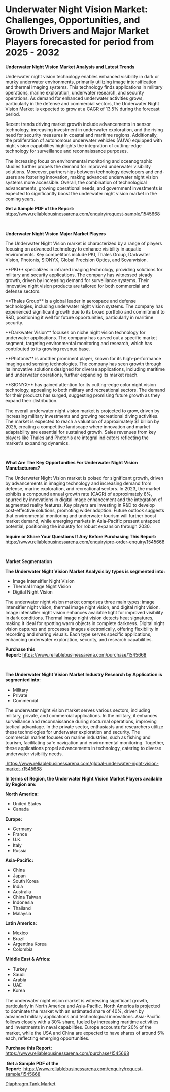 <p><h1>Underwater Night Vision Market: Challenges, Opportunities, and Growth Drivers and Major Market Players forecasted for period from 2025 - 2032</h1></p><p><strong>Underwater Night Vision Market Analysis and Latest Trends</strong></p>
<p><p>Underwater night vision technology enables enhanced visibility in dark or murky underwater environments, primarily utilizing image intensification and thermal imaging systems. This technology finds applications in military operations, marine exploration, underwater research, and security operations. As demand for enhanced underwater activities grows, particularly in the defense and commercial sectors, the Underwater Night Vision Market is expected to grow at a CAGR of 13.5% during the forecast period.</p><p>Recent trends driving market growth include advancements in sensor technology, increasing investment in underwater exploration, and the rising need for security measures in coastal and maritime regions. Additionally, the proliferation of autonomous underwater vehicles (AUVs) equipped with night vision capabilities highlights the integration of cutting-edge technology for surveillance and reconnaissance purposes. </p><p>The increasing focus on environmental monitoring and oceanographic studies further propels the demand for improved underwater visibility solutions. Moreover, partnerships between technology developers and end-users are fostering innovation, making advanced underwater night vision systems more accessible. Overall, the combination of technological advancements, growing operational needs, and government investments is expected to significantly boost the underwater night vision market in the coming years.</p></p>
<p><strong>Get a Sample PDF of the Report:&nbsp;</strong> <a href="https://www.reliablebusinessarena.com/enquiry/request-sample/1545668?utm_campaign=2238&utm_medium=2&utm_source=Github&utm_content=ia&utm_term=17022025&utm_id=underwater-night-vision">https://www.reliablebusinessarena.com/enquiry/request-sample/1545668</a></p>
<p>&nbsp;</p>
<p><strong>Underwater Night Vision Major Market Players</strong></p>
<p><p>The Underwater Night Vision market is characterized by a range of players focusing on advanced technology to enhance visibility in aquatic environments. Key competitors include PKI, Thales Group, Darkwater Vision, Photonis, SIONYX, Global Precision Optics, and Sovanvision.</p><p>**PKI** specializes in infrared imaging technology, providing solutions for military and security applications. The company has witnessed steady growth, driven by increasing demand for surveillance systems. Their innovative night vision products are tailored for both commercial and defense sectors.</p><p>**Thales Group** is a global leader in aerospace and defense technologies, including underwater night vision systems. The company has experienced significant growth due to its broad portfolio and commitment to R&D, positioning it well for future opportunities, particularly in maritime security.</p><p>**Darkwater Vision** focuses on niche night vision technology for underwater applications. The company has carved out a specific market segment, targeting environmental monitoring and research, which has contributed to its growing revenue base.</p><p>**Photonis** is another prominent player, known for its high-performance imaging and sensing technologies. The company has seen growth through its innovative solutions designed for diverse applications, including maritime and underwater operations, further expanding its market reach.</p><p>**SIONYX** has gained attention for its cutting-edge color night vision technology, appealing to both military and recreational sectors. The demand for their products has surged, suggesting promising future growth as they expand their distribution.</p><p>The overall underwater night vision market is projected to grow, driven by increasing military investments and growing recreational diving activities. The market is expected to reach a valuation of approximately $1 billion by 2025, creating a competitive landscape where innovation and market adaptability are essential for sustained growth. Sales revenues from key players like Thales and Photonis are integral indicators reflecting the market's expanding dynamics.</p></p>
<p>&nbsp;</p>
<p><strong>What Are The Key Opportunities For Underwater Night Vision Manufacturers?</strong></p>
<p><p>The Underwater Night Vision market is poised for significant growth, driven by advancements in imaging technology and increasing demand from defense, marine exploration, and recreational sectors. In 2023, the market exhibits a compound annual growth rate (CAGR) of approximately 8%, spurred by innovations in digital image enhancement and the integration of augmented reality features. Key players are investing in R&D to develop cost-effective solutions, promoting wider adoption. Future outlook suggests that environmental monitoring and underwater tourism will further boost market demand, while emerging markets in Asia-Pacific present untapped potential, positioning the industry for robust expansion through 2030.</p></p>
<p><strong>Inquire or Share Your Questions If Any Before Purchasing This Report:</strong> <a href="https://www.reliablebusinessarena.com/enquiry/pre-order-enquiry/1545668?utm_campaign=2238&utm_medium=2&utm_source=Github&utm_content=ia&utm_term=17022025&utm_id=underwater-night-vision">https://www.reliablebusinessarena.com/enquiry/pre-order-enquiry/1545668</a></p>
<p>&nbsp;</p>
<p><strong>Market Segmentation</strong></p>
<p><strong>The Underwater Night Vision Market Analysis by types is segmented into:</strong></p>
<p><ul><li>Image Intensifier Night Vision</li><li>Thermal Image Night Vision</li><li>Digital Night Vision</li></ul></p>
<p><p>The underwater night vision market comprises three main types: image intensifier night vision, thermal image night vision, and digital night vision. Image intensifier night vision enhances available light for improved visibility in dark conditions. Thermal image night vision detects heat signatures, making it ideal for spotting warm objects in complete darkness. Digital night vision captures and processes images electronically, offering flexibility in recording and sharing visuals. Each type serves specific applications, enhancing underwater exploration, security, and research capabilities.</p></p>
<p><strong>Purchase this Report:&nbsp;</strong><a href="https://www.reliablebusinessarena.com/purchase/1545668?utm_campaign=2238&utm_medium=2&utm_source=Github&utm_content=ia&utm_term=17022025&utm_id=underwater-night-vision">https://www.reliablebusinessarena.com/purchase/1545668</a></p>
<p>&nbsp;</p>
<p><strong>The Underwater Night Vision Market Industry Research by Application is segmented into:</strong></p>
<p><ul><li>Military</li><li>Private</li><li>Commercial</li></ul></p>
<p><p>The underwater night vision market serves various sectors, including military, private, and commercial applications. In the military, it enhances surveillance and reconnaissance during nocturnal operations, improving tactical advantage. In the private sector, enthusiasts and researchers utilize these technologies for underwater exploration and security. The commercial market focuses on marine industries, such as fishing and tourism, facilitating safe navigation and environmental monitoring. Together, these applications propel advancements in technology, catering to diverse underwater visibility needs.</p></p>
<p><a href="https://www.reliablebusinessarena.com/global-underwater-night-vision-market-r1545668?utm_campaign=2238&utm_medium=2&utm_source=Github&utm_content=ia&utm_term=17022025&utm_id=underwater-night-vision">&nbsp;https://www.reliablebusinessarena.com/global-underwater-night-vision-market-r1545668</a></p>
<p><strong>In terms of Region, the Underwater Night Vision Market Players available by Region are:</strong></p>
<p>
    <p> <strong> North America: </strong>
        <ul>
            <li>United States</li>
            <li>Canada</li>
        </ul>
        </p> 
    <p> <strong> Europe: </strong>
        <ul>
            <li>Germany</li>
            <li>France</li>
            <li>U.K.</li>
            <li>Italy</li>
            <li>Russia</li>
        </ul>
        </p> 
    <p> <strong> Asia-Pacific: </strong>
        <ul>
            <li>China</li>
            <li>Japan</li>
            <li>South Korea</li>
            <li>India</li>
            <li>Australia</li>
            <li>China Taiwan</li>
            <li>Indonesia</li>
            <li>Thailand</li>
            <li>Malaysia</li>
        </ul>
        </p> 
    <p> <strong> Latin America: </strong>
        <ul>
            <li>Mexico</li>
            <li>Brazil</li>
            <li>Argentina Korea</li>
            <li>Colombia</li>
        </ul>
        </p> 
    <p> <strong> Middle East & Africa: </strong>
        <ul>
            <li>Turkey</li>
            <li>Saudi</li>
            <li>Arabia</li>
            <li>UAE</li>
            <li>Korea</li>
        </ul>
    </p>
    </p>
<p><p>The underwater night vision market is witnessing significant growth, particularly in North America and Asia-Pacific. North America is projected to dominate the market with an estimated share of 40%, driven by advanced military applications and technological innovations. Asia-Pacific follows closely with a 30% share, fueled by increasing maritime activities and investments in naval capabilities. Europe accounts for 20% of the market, while the USA and China are expected to have shares of around 5% each, reflecting emerging opportunities.</p></p>
<p><strong>Purchase this Report: </strong><a href="https://www.reliablebusinessarena.com/purchase/1545668?utm_campaign=2238&utm_medium=2&utm_source=Github&utm_content=ia&utm_term=17022025&utm_id=underwater-night-vision">https://www.reliablebusinessarena.com/purchase/1545668</a></p>
<p>&nbsp;<strong>Get a Sample PDF of the Report:&nbsp;&nbsp;</strong><a href="https://www.reliablebusinessarena.com/enquiry/request-sample/1545668?utm_campaign=2238&utm_medium=2&utm_source=Github&utm_content=ia&utm_term=17022025&utm_id=underwater-night-vision">https://www.reliablebusinessarena.com/enquiry/request-sample/1545668</a></p>
<p><strong></strong></p>
<p><p><a href="https://github.com/manesros8/Market-Research-Report-List-1/blob/main/diaphragm-tank-market.md?utm_campaign=2238&utm_medium=2&utm_source=Github&utm_content=ia&utm_term=17022025&utm_id=underwater-night-vision">Diaphragm Tank Market</a></p></p>